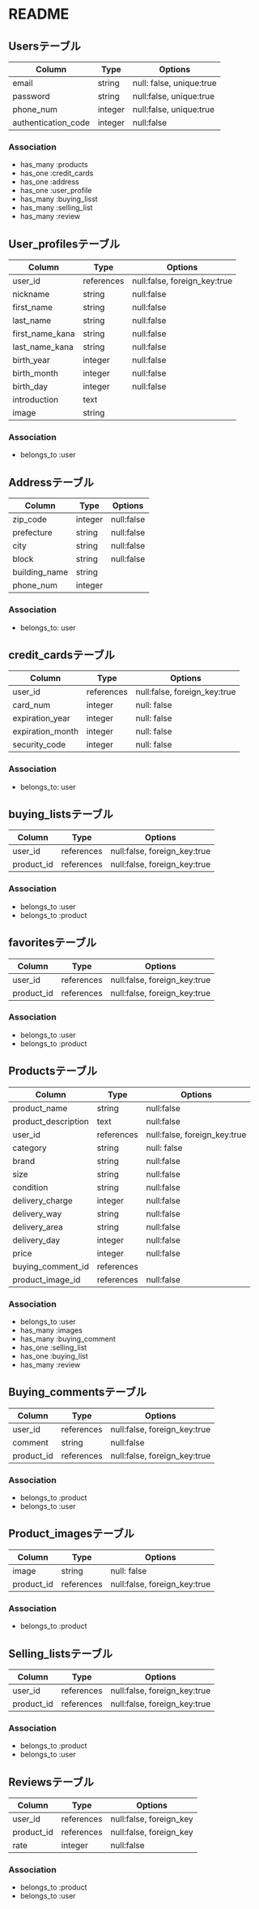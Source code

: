 # README

## Usersテーブル
|Column|Type|Options|
|------|----|-------|
|email|string|null: false, unique:true|
|password|string|null:false, unique:true|
|phone_num|integer|null:false, unique:true|
|authentication_code|integer|null:false|

### Association
- has_many :products
- has_one :credit_cards
- has_one :address
- has_one :user_profile
- has_many :buying_lisst
- has_many :selling_list
- has_many :review

## User_profilesテーブル
|Column|Type|Options|
|------|----|-------|
|user_id|references|null:false, foreign_key:true|
|nickname|string|null:false|
|first_name|string|null:false|
|last_name|string|null:false|
|first_name_kana|string|null:false|
|last_name_kana|string|null:false|
|birth_year|integer|null:false|
|birth_month|integer|null:false|
|birth_day|integer|null:false|
|introduction|text||
|image|string||

### Association
- belongs_to :user

## Addressテーブル
|Column|Type|Options|
|------|----|-------|
|zip_code|integer|null:false|
|prefecture|string|null:false|
|city|string|null:false|
|block|string|null:false|
|building_name|string||
|phone_num|integer||

### Association
- belongs_to: user

## credit_cardsテーブル
|Column|Type|Options|
|------|----|-------|
|user_id|references|null:false, foreign_key:true|
|card_num|integer|null: false|
|expiration_year|integer|null: false|
|expiration_month|integer|null: false|
|security_code|integer|null: false|
### Association
- belongs_to: user

## buying_listsテーブル
|Column|Type|Options|
|------|----|-------|
|user_id|references|null:false, foreign_key:true|
|product_id|references|null:false, foreign_key:true|

### Association
- belongs_to :user
- belongs_to :product

## favoritesテーブル
|Column|Type|Options|
|------|----|-------|
|user_id|references|null:false, foreign_key:true|
|product_id|references|null:false, foreign_key:true|

### Association
- belongs_to :user
- belongs_to :product

## Productsテーブル
|Column|Type|Options|
|------|----|-------|
|product_name|string|null:false|
|product_description|text|null:false|
|user_id|references|null:false, foreign_key:true|
|category|string|null: false|
|brand|string|null:false
|size|string|null:false|
|condition|string|null:false|
|delivery_charge|integer|null:false|
|delivery_way|string|null:false|
|delivery_area|string|null:false|
|delivery_day|integer|null:false|
|price|integer|null:false|
|buying_comment_id|references||
|product_image_id|references|null:false|
### Association
- belongs_to :user
- has_many :images
- has_many :buying_comment
- has_one :selling_list
- has_one :buying_list
- has_many :review

## Buying_commentsテーブル
|Column|Type|Options|
|------|----|-------|
|user_id|references|null:false, foreign_key:true|
|comment|string|null:false|
|product_id|references|null:false, foreign_key:true|
### Association
- belongs_to :product
- belongs_to :user

## Product_imagesテーブル
|Column|Type|Options|
|------|----|-------|
|image|string|null: false|
|product_id|references|null:false, foreign_key:true|
### Association
- belongs_to :product

## Selling_listsテーブル
|Column|Type|Options|
|------|----|-------|
|user_id|references|null:false, foreign_key:true|
|product_id|references|null:false, foreign_key:true|

### Association
- belongs_to :product
- belongs_to :user

## Reviewsテーブル
|Column|Type|Options|
|------|----|-------|
|user_id|references|null:false, foreign_key|
|product_id|references|null:false, foreign_key|
|rate|integer|null:false|

### Association
- belongs_to :product
- belongs_to :user